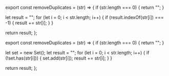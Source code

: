 export const removeDuplicates = (str) => {
  if (str.length === 0) {
    return "";
  }

  let result = "";
  for (let i = 0; i < str.length; i++) {
    if (result.indexOf(str[i]) === -1) {
      result += str[i];
    }
  }

  return result;
};

export const removeDuplicates = (str) => {
  if (str.length === 0) {
    return "";
  }

  let set = new Set();
  let result = "";
  for (let i = 0; i < str.length; i++) {
    if (!set.has(str[i])) {
      set.add(str[i]);
      result += str[i];
    }
  }

  return result;
};

